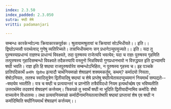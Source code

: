 ```yaml
---
index: 2.3.50
index_padded: 2.3.050
sutra: षष्ठी शेषे
vritti: padamanjari

---
```

सम्बन्धः कारकेभ्योऽन्यः क्रियाकारकपूर्वकः।
श्रुतायामश्रुतायां च क्रियायां सोऽभिधीयते।। इति।।
द्विष्ठोऽप्यसौ परार्थत्वाद् गुणेषु व्यतिरिच्यते।
तत्राभिधीयमानः सन् प्रधानेऽप्युपयुज्यते।। इति।
यदा तु पुरुषस्याप्रधान्यं राज्ञश्च प्राधान्यं विवक्ष्यते, तदा पुरुषस्य राजेत्यपि भवत्येव; यदा च राज्ञः पुरुषस्य गृहमिति तत्पुरुषस्य गृहादिसम्बन्धो विवक्ष्यते तदैकस्यापि वस्तुनो भिन्नविषयो गुणप्रधानभावो न विरुद्ध्यत इति द्वाभ्यामपि षष्ठी भवति। राज्ञ इति हि षष्ठ्या राजपुरुषयोरेव सम्बन्धोऽभिहितः, न पुरुषस्य गृहस्य च। इह पञ्चके प्रातिपदिकार्थे `कर्मणि द्वितीया` इत्यादौ चार्थनियमपक्षे शेषग्रहणं शक्यमकर्तुम्, कथम्? कर्मादयो नियताः, शेषोऽनियतः, ततश्च स्वादिसूत्रेण द्वितीयादिषु षष्ठ्यां च शेषे प्राप्तेषु षष्ठीत्येतावदप्युच्यमानं नियमार्थं सम्पद्यते---षष्ठ्येव भवतीति। यत्र च षष्ठी च प्रत्ययान्तरं च प्राप्नोति तत्रैवंविदधो नियम इत्यर्थाच्छेष एव भविष्यतीति उत्तरार्थमेव तदवश्यं शेषग्रहणं कर्त्तव्यम्। त्रिकपक्षे तु स्वार्थे षष्ठी मा भूदिति द्वितीयादीनामिव कर्मादिः शेषो वाच्यत्वेन विधातव्यः। तथा प्रत्ययनियमपक्षे कर्मादीनामनियतत्वात्तेष्वपि षष्ठ्यां प्राप्तायां शेष एव षष्ठी न कर्मादिष्विति षष्ठीनियमार्थं शेषग्रहणं कर्त्तव्यम्।।